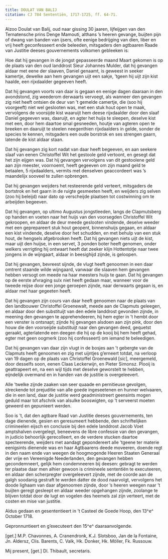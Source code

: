 ```yaml
---
title: DOULAT VAN BALIJ
citation: CJ 784 Sententiën, 1717-1725, ff. 64-71.
---
```


Alzoo Doulat van Balij, oud naar gissing 30 jaaren, lijfeijgen van den Ternatensche prins Denge Mamouti, althans ’s heeren gevange, buijten pijn of dwang van banden van ijsers, ofte eenige bedrijging van dien, liber en vrij heeft geconfesseert ende beleeden, mitsgaders den agtbaaren Raade van Justitie deeses gouvernements volkomen gebleeken is:

Hoe dat hij gevangen in de jongst gepasseerde maand Maart gekomen is op de plaats van den oud landdrost Sieur Johannes Mulder, dat hij gevangen aldaar met eene der slaaven, Daniel genaamt, is geweest in seeker kamertje, dewelke aan hem gevangen uijt een sakje, ’tgeen hij uijt zijn kist haalde, een rijxdaalder gegeeven heeft.

Dat hij gevangen voorts van daar is gegaan en eenige dagen daaraan in den avondstond, zig weederom derwaarts vervoegt, als wanneer den gevangen zig niet heeft ontsien de deur van ’t gemelde camertje, die (soo hij voorgeeft) niet wel geslooten was, met een stuk hout open te maak, vervolgens de voorsijde kist waaruijt hem deese rijxdaalder door den slaaf Daniel gegeeven was, daaruijt, en agter het huijs te sleepen, deselve kist met een, door hem daartoe smal gesneeden, houtje van agteren open te breeken en daaruijt te steelen neegenthien rijxdaalders in gelde, sonder de species te kennen, mitsgaders een oude borstrok en ses strengen gaarn, latende de kist aldaar staan.

Dat hij gevangen zig kort nadat van daar heeft begeeven, en aan seekere slaaf van eenen Christoffel Wit het gestoole geld vertoont, en gesegt dat het zijn eijgen was. Dat hij gevangen vervolgens van dit gestoolene geld aan zijn meester, voornoemt, heeft gegeeven om zijn maand geld te betaalen, 5 rijxdaalders, vermits met denselven geaccordeert was ’s maandelijx sooveel te zullen opbrengen.

Dat hij gevangen weijders het resteerende geld verteert, mitsgaders de bortstrok en het gaarn in de ruigte gesmeeten heeft, en weijders zig selven (zoo hij beleijd) naar dato op verscheijde plaatsen tot costwinning om te arbeijden begeeven.

Dat hij gevangen, op ultimo Augustus jongstleeden, langs de Clapmutsberg op handen en voeten naar het huijs van den voorsegden Christoffel Wit gekroopen, en aldaar de deur meede geslooten vindende, deselve weeder met een geprepareert stuk hout geopent, binnenshuijs gegaan, en aldaar een kist vindende, deselve door het schudden, en met behulp van een stuk hout, de hengsels afgebrooken heeft. Dat hij gevangen niets uijt de kist, maar uijt den huijse, in een servet, 3 ponden boter heeft genomen, onder welkers verrigting hij ontwaart heeft dat zeeker klijn Hottentotje naar twee jongens in de wijngaart, aldaar in beesighijd zijnde, is geloopen.

Dat hij gevangen, bevreest sijnde, de vlugt heeft genoomen in een daar omtrent staande wilde wijngaard, vanwaar die slaaven hem gevangen hebben versogt om meede na haar meesters huijs te gaan. Dat hij gevangen op de eerste afvraging sulx niet heeft gedaan maar, wanneer voor de tweede reijse door een jonge geroepen zijnde, naar derwaarts gegaan is, en aldaar met haar gegeeten heeft.

Dat hij gevangen zijn cours van daar heeft genoomen naar de plaats van den landbouwer Christoffel Groenewalt, meede aan de Clapmuts geleegen, en aldaar door den substituijt van den edele landdrost gevonden zijnde, in meening den gevangen te apprehendeeren, hij hem egter in ’t hembt door een venster is ontsnapt; zijnde hij gevangen alsdoen aan zijn pink, door den houw die den voorseijde substituijt naar den gevangen deed, gequetst geraakt, agterlatende een deegen die hij op de kooij bij hem heeft gehad, egter met geen oogmerk (zoo hij confesseert) om iemand te beleedigen.

Dat hij gevangen van daar zijn vlugt in de bosjes aan ’t gebergte van de Clapmuts heeft genoomen en zig met uijntjes g’erneert totdat, na verloop van 19 dagen op de plaats van Christoffel Groenewald \[*sic*\], meergemeld, door desselfs soon, eenen Claas Leckerwijn, en Pieter Simonsz. Plooij is geattrapeert en, na een wijl tijds met deselve geworstelt te hebben, eijndelijk overmand en in handen van de justitie is overgeleevert.

Alle ’twelke zijnde zaaken van seer quaade en pernitieuse gevolgen, streckende tot prejuditie van alle goede ingeseetenen en hunner welvaaren, die in een land, daar de justitie werd geadministreert geensints mogen geduld maar tot afschrik van alsulke booswigten, op ’t serveerst moeten geweerd en gepunieert werden.

Soo is ’t, dat den agtbare Raad van Justitie deeses gouvernements, ten dage dienende, gesien en geresumeert hebbende, den schriftelijken crimineelen eijsch en conclusie bij den edele landdrost Jacob Voet amptshalven overgelegt, beneevens de libre confessie van den gevangen, in judicio behoorlijk gerecolleert, en de verdere stucken daartoe specteerende, weijders met aandagt gepondereert alle ’tgeene ter materie eenigsints dienende was en haar Agtbaarens deede moveeren, doende regt in den naam ende van weegen de hoogmogende Heeren Staaten Generaal der vrije en Vereenigde Neederlanden, den gevangen hebben gecondemneert, gelijk hem condemneeren bij deesen: gebragt te werden ter plaatse daar men alhier gewoon is crimineele sententiën te executeeren, en aldaar den scherpregter overgeleevert zijnde, met de coorde aan de galgh soodanig gestraft te werden datter de dood naarvolgt, vervolgens het doode lighaam van daar afgenoomen zijnde, door ’s heeren weegen naar ’t buijten geregt gesleept en aldaar weeder opgehangen zijnde, zoolange te blijven totdat door de lugt en vogelen des heemels zal zijn verteert, met de costen en mise van justitie.

Aldus gedaan en gesententieert in ’t Casteel de Goede Hoop, den 13^e^ October 1718.

Gepronnuntieert en g’executeert den 15^e^ daaraanvolgende.

\[get.\] M.P. Chavonnes, A. Cranendronk, K.J. Slotsboo, Jan de la Fontaine, Jn. Aldersz, Clis. Barents, C. Valk, Hk. Donker, Hk. Möller, Fk. Russouw.

Mij present, \[get.\] Dl. Thibault, secretaris.
